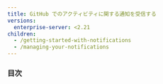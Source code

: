 ```yaml
---
title: GitHub でのアクティビティに関する通知を受信する
versions:
  enterprise-server: <2.21
children:
  - /getting-started-with-notifications
  - /managing-your-notifications
---
```

### 目次
